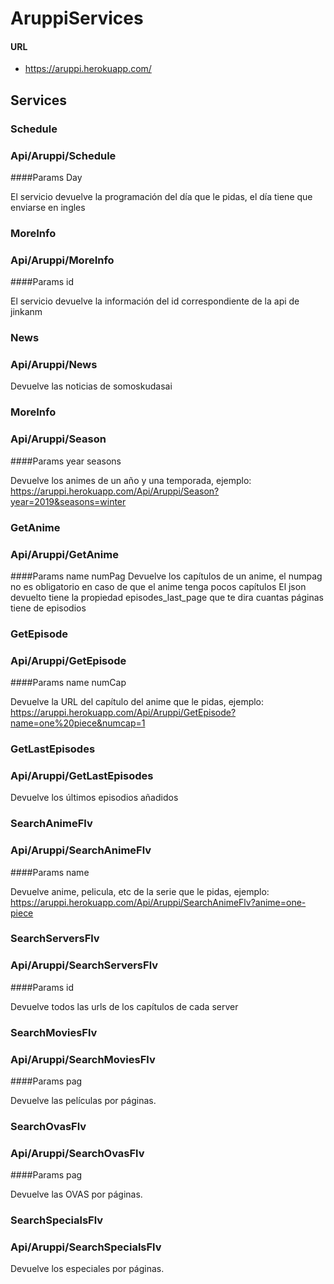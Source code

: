 # AruppiServices

#### URL
- https://aruppi.herokuapp.com/

## Services

### Schedule
### Api/Aruppi/Schedule
####Params
	Day

El servicio devuelve la programación del día que le pidas, el día tiene que enviarse en ingles

### MoreInfo
### Api/Aruppi/MoreInfo
####Params
	id
	
El servicio devuelve la información del id correspondiente de la api de jinkanm

### News
### Api/Aruppi/News

Devuelve las noticias de somoskudasai

### MoreInfo
### Api/Aruppi/Season
####Params
	year
	seasons
	
Devuelve los animes de un año y una temporada, ejemplo:
	https://aruppi.herokuapp.com/Api/Aruppi/Season?year=2019&seasons=winter

### GetAnime
### Api/Aruppi/GetAnime
####Params
	name
	numPag
Devuelve los capítulos de un anime, el numpag no es obligatorio en caso de que el anime tenga pocos capítulos
El json devuelto tiene la propiedad episodes_last_page que te dira cuantas páginas tiene de episodios

### GetEpisode
### Api/Aruppi/GetEpisode
####Params
	name
	numCap

Devuelve la URL del capítulo del anime que le pidas, ejemplo:
	https://aruppi.herokuapp.com/Api/Aruppi/GetEpisode?name=one%20piece&numcap=1

### GetLastEpisodes
### Api/Aruppi/GetLastEpisodes

Devuelve los últimos episodios añadidos

### SearchAnimeFlv
### Api/Aruppi/SearchAnimeFlv
####Params
	name

Devuelve anime, pelicula, etc de la serie que le pidas, ejemplo:
	https://aruppi.herokuapp.com/Api/Aruppi/SearchAnimeFlv?anime=one-piece

### SearchServersFlv
### Api/Aruppi/SearchServersFlv
####Params
	id

Devuelve todos las urls de los capítulos de cada server

### SearchMoviesFlv
### Api/Aruppi/SearchMoviesFlv
####Params
	pag

Devuelve las películas por páginas.

### SearchOvasFlv
### Api/Aruppi/SearchOvasFlv
####Params
	pag

Devuelve las OVAS por páginas.


### SearchSpecialsFlv
### Api/Aruppi/SearchSpecialsFlv

Devuelve los especiales por páginas.
